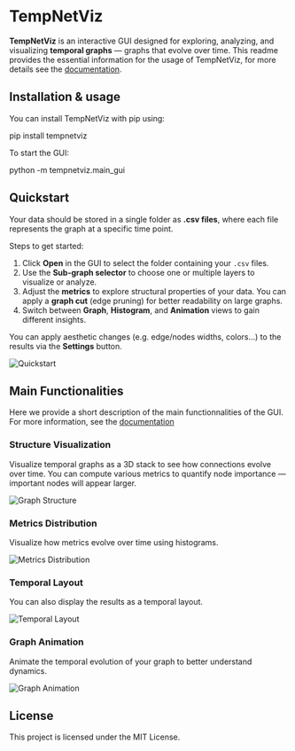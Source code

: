 # TempNetViz

**TempNetViz** is an interactive GUI designed for exploring, analyzing, and visualizing **temporal graphs** — graphs that evolve over time. This readme provides the essential information for the usage of TempNetViz, for more details see the [documentation](https://cnelias.github.io/TempNetVizDocs.github.io/).

## Installation & usage

You can install TempNetViz with pip using:

pip install tempnetviz

To start the GUI:

python -m tempnetviz.main_gui

## Quickstart

Your data should be stored in a single folder as **.csv files**, where each file represents the graph at a specific time point.

Steps to get started:

1. Click **Open** in the GUI to select the folder containing your `.csv` files.
2. Use the **Sub-graph selector** to choose one or multiple layers to visualize or analyze.
3. Adjust the **metrics** to explore structural properties of your data.
   You can apply a **graph cut** (edge pruning) for better readability on large graphs.
4. Switch between **Graph**, **Histogram**, and **Animation** views to gain different insights.

You can apply aesthetic changes (e.g. edge/nodes widths, colors...) to the results via the **Settings** button.

![Quickstart](https://github.com/KelschLAB/TemporalGraphViz/raw/main/quickstart_numbered.png)

## Main Functionalities
Here we provide a short description of the main functionnalities of the GUI. For more information, see the [documentation](https://cnelias.github.io/TempNetVizDocs.github.io/)
### Structure Visualization

Visualize temporal graphs as a 3D stack to see how connections evolve over time. You can compute various metrics to quantify node importance — important nodes will appear larger.

![Graph Structure](https://github.com/KelschLAB/TemporalGraphViz/raw/main/3D_view.png)

### Metrics Distribution

Visualize how metrics evolve over time using histograms.

![Metrics Distribution](https://github.com/KelschLAB/TemporalGraphViz/raw/main/histo_view.png)

### Temporal Layout

You can also display the results as a temporal layout.

![Temporal Layout](https://github.com/KelschLAB/TemporalGraphViz/raw/main/temporal_layout.png)


### Graph Animation

Animate the temporal evolution of your graph to better understand dynamics.

![Graph Animation](https://github.com/KelschLAB/TemporalGraphViz/raw/main/graph_animation.gif)

## License

This project is licensed under the MIT License.
